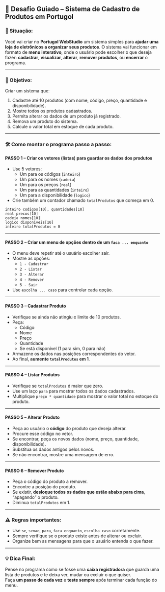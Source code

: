 ## 🧩 **Desafio Guiado – Sistema de Cadastro de Produtos em Portugol**

### 🛒 Situação:

Você vai criar no **Portugol WebStudio** um sistema simples para **ajudar uma loja de eletrônicos a organizar seus produtos**. O sistema vai funcionar em formato de **menu interativo**, onde o usuário pode escolher o que deseja fazer: **cadastrar**, **visualizar**, **alterar**, **remover produtos**, ou **encerrar** o programa.

---

### 🎯 Objetivo:

Criar um sistema que:

1. Cadastre até 10 produtos (com nome, código, preço, quantidade e disponibilidade).
2. Mostre todos os produtos cadastrados.
3. Permita alterar os dados de um produto já registrado.
4. Remova um produto do sistema.
5. Calcule o valor total em estoque de cada produto.

---

### 🛠️ Como montar o programa passo a passo:

#### **PASSO 1 – Criar os vetores (listas) para guardar os dados dos produtos**
- Use 5 vetores:
  - Um para os códigos (`inteiro`)
  - Um para os nomes (`cadeia`)
  - Um para os preços (`real`)
  - Um para as quantidades (`inteiro`)
  - Um para a disponibilidade (`logico`)
- Crie também um contador chamado `totalProdutos` que começa em 0.

```portugol
inteiro codigos[10], quantidades[10]
real precos[10]
cadeia nomes[10]
logico disponiveis[10]
inteiro totalProdutos = 0
```

---

#### **PASSO 2 – Criar um menu de opções dentro de um `faca ... enquanto`**
- O menu deve repetir até o usuário escolher sair.
- Mostre as opções:
  - `1 - Cadastrar`
  - `2 - Listar`
  - `3 - Alterar`
  - `4 - Remover`
  - `5 - Sair`
- Use `escolha ... caso` para controlar cada opção.

---

#### **PASSO 3 – Cadastrar Produto**
- Verifique se ainda não atingiu o limite de 10 produtos.
- Peça:
  - Código
  - Nome
  - Preço
  - Quantidade
  - Se está disponível (1 para sim, 0 para não)
- Armazene os dados nas posições correspondentes do vetor.
- Ao final, **aumente `totalProdutos` em 1**.

---

#### **PASSO 4 – Listar Produtos**
- Verifique se `totalProdutos` é maior que zero.
- Use um laço `para` para mostrar todos os dados cadastrados.
- Multiplique `preço * quantidade` para mostrar o valor total no estoque do produto.

---

#### **PASSO 5 – Alterar Produto**
- Peça ao usuário o **código** do produto que deseja alterar.
- Procure esse código no vetor.
- Se encontrar, peça os novos dados (nome, preço, quantidade, disponibilidade).
- Substitua os dados antigos pelos novos.
- Se não encontrar, mostre uma mensagem de erro.

---

#### **PASSO 6 – Remover Produto**
- Peça o código do produto a remover.
- Encontre a posição do produto.
- Se existir, **desloque todos os dados que estão abaixo para cima**, “apagando” o produto.
- Diminua `totalProdutos` em 1.

---

### ⚠️ Regras importantes:
- Use `se`, `senao`, `para`, `faca enquanto`, `escolha caso` corretamente.
- Sempre verifique se o produto existe antes de alterar ou excluir.
- Organize bem as mensagens para que o usuário entenda o que fazer.

---

### 💡 Dica Final:

Pense no programa como se fosse uma **caixa registradora** que guarda uma lista de produtos e te deixa ver, mudar ou excluir o que quiser.  
Faça **um passo de cada vez** e **teste sempre** após terminar cada função do menu.

